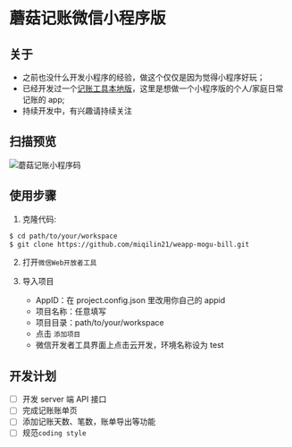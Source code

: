 # 蘑菇记账微信小程序版

## 关于

- 之前也没什么开发小程序的经验，做这个仅仅是因为觉得小程序好玩；
- 已经开发过一个[记账工具本地版](https://github.com/miqilin21/iMoney)，这里是想做一个小程序版的个人/家庭日常记账的 app;
- 持续开发中，有兴趣请持续关注

## 扫描预览

![蘑菇记账小程序码](https://miqilin-blog.oss-cn-shenzhen.aliyuncs.com/mogu.jpg)


## 使用步骤

1. 克隆代码:

```bash
$ cd path/to/your/workspace
$ git clone https://github.com/miqilin21/weapp-mogu-bill.git
```

2. 打开`微信Web开放者工具`

3. 导入项目

   - AppID：在 project.config.json 里改用你自己的 appid
   - 项目名称：任意填写
   - 项目目录：path/to/your/workspace
   - 点击 `添加项目`
   - 微信开发者工具界面上点击云开发，环境名称设为 test

## 开发计划

- [ ] 开发 server 端 API 接口
- [ ] 完成记账账单页
- [ ] 添加记账天数、笔数，账单导出等功能
- [ ] 规范`coding style`

